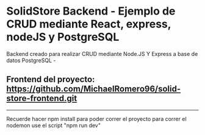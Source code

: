 # SolidStore Backend - Ejemplo de CRUD mediante React, express, nodeJS y PostgreSQL
Backend creado para realizar CRUD mediante Node.JS Y Express a base de datos PostgreSQL -
## Frontend del proyecto: https://github.com/MichaelRomero96/solid-store-frontend.git

----------------------------------
Recuerde hacer npm install para poder correr el proyecto
para correr el nodemon use el script "npm run dev"
